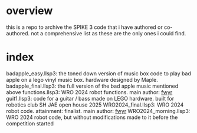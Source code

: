 # overview
this is a repo to archive the SPIKE 3 code that i have authored or co-authored. not a comprehensive list as these are the only ones i could find.


# index

badapple_easy.llsp3: the toned down version of music box code to play bad apple on a lego vinyl music box. hardware designed by Maple.
badapple_final.llsp3: the full version of the bad apple music mentioned above
functions.llsp3: WRO 2024 robot functions. main author: [fwyr](https://github.com/fwyr)
guit1.llsp3: code for a guitar / bass made on LEGO hardware. built for robotics club SH JAE open house 2025
WRO2024_final.llsp3: WRO 2024 robot code. attainment: finalist. main author: [fwyr](https://github.com/fwyr)
WRO2024_morning.llsp3: WRO 2024 robot code, but without modifications made to it before the competition started


